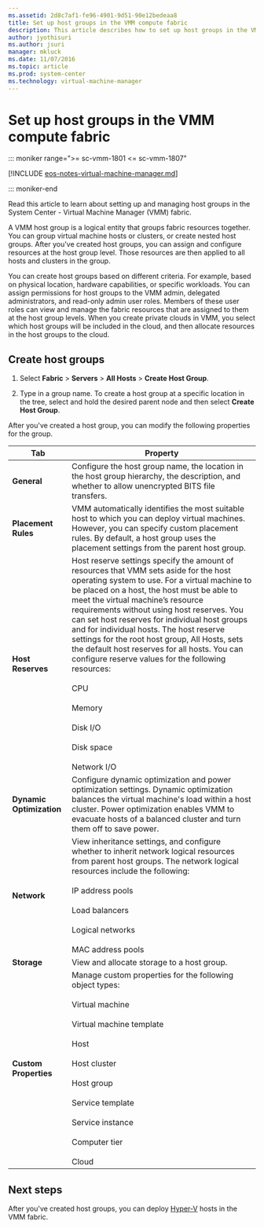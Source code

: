 ```yaml
---
ms.assetid: 2d8c7af1-fe96-4901-9d51-90e12bedeaa8
title: Set up host groups in the VMM compute fabric
description: This article describes how to set up host groups in the VMM fabric
author: jyothisuri
ms.author: jsuri
manager: mkluck
ms.date: 11/07/2016
ms.topic: article
ms.prod: system-center
ms.technology: virtual-machine-manager
---
```


# Set up host groups in the VMM compute fabric

::: moniker range=">= sc-vmm-1801 <= sc-vmm-1807"

[!INCLUDE [eos-notes-virtual-machine-manager.md](../includes/eos-notes-virtual-machine-manager.md)]

::: moniker-end

Read this article to learn about setting up and managing host groups in the System Center - Virtual Machine Manager (VMM) fabric.

A VMM host group is a logical entity that groups fabric resources together. You can group virtual machine hosts or clusters, or create nested host groups. After you've created host groups, you can assign and configure resources at the host group level. Those resources are then applied to all hosts and clusters in the group.

You can create host groups based on different criteria. For example, based on physical location, hardware capabilities, or specific workloads. You can assign permissions for host groups to the VMM admin, delegated administrators, and read-only admin user roles. Members of these user roles can view and manage the fabric resources that are assigned to them at the host group levels. When you create private clouds in VMM, you select which host groups will be included in the cloud, and then allocate resources in the host groups to the cloud.

## Create host groups

1.  Select **Fabric** > **Servers** > **All Hosts** > **Create Host Group**.

2.  Type in a group name. To create a host group at a specific location in the tree, select and hold the desired parent node and then select **Create Host Group**.

After you've created a host group, you can modify the following properties for the group.

**Tab** | **Property**
--- |---
**General** | Configure the host group name, the location in the host group hierarchy, the description, and whether to allow unencrypted BITS file transfers.
**Placement Rules** | VMM automatically identifies the most suitable host to which you can deploy virtual machines. However, you can specify custom placement rules. By default, a host group uses the placement settings from the parent host group.|
**Host Reserves** | Host reserve settings specify the amount of resources that VMM sets aside for the host operating system to use. For a virtual machine to be placed on a host, the host must be able to meet the virtual machine’s resource requirements without using host reserves. You can set host reserves for individual host groups and for individual hosts. The host reserve settings for the root host group, All Hosts, sets the default host reserves for all hosts. You can configure reserve values for the following resources:<br/><br/> CPU<br/><br/> Memory<br/><br/> Disk I/O<br/><br/> Disk space<br/><br/> Network I/O
**Dynamic Optimization** | Configure dynamic optimization and power optimization settings. Dynamic optimization balances the virtual machine's load within a host cluster. Power optimization enables VMM to evacuate hosts of a balanced cluster and turn them off to save power.
**Network** | View inheritance settings, and configure whether to inherit network logical resources from parent host groups. The network logical resources include the following:<br/><br/> IP address pools<br/><br/> Load balancers<br/><br/> Logical networks<br/><br/> MAC address pools
**Storage** | View and allocate storage to a host group.
**Custom Properties** |  Manage custom properties for the following object types:<br/><br/> Virtual machine<br/><br/> Virtual machine template<br/><br/> Host<br/><br/> Host cluster<br/><br/> Host group<br/><br/> Service template<br/><br/> Service instance<br/><br/> Computer tier<br/><br/> Cloud

## Next steps

After you've created host groups, you can deploy [Hyper-V](hyper-v-hosts.md) hosts in the VMM fabric.
